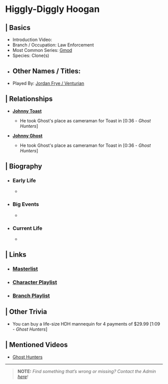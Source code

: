 # Higgly-Diggly Hoogan 


## | Basics  
- Introduction Video: []()  
- Branch / Occupation: Law Enforcement  
- Most Common Series: [Gmod]()  
- Species: Clone(s)  
- Other Names / Titles:   
  -   
- Played By: [Jordan Frye / Venturian]()  


## | Relationships  
- [**Johnny Toast**]()  
  - He took Ghost's place as cameraman for Toast in [0:36 - *Ghost Hunters*]

- [**Johnny Ghost**]()
  - He took Ghost's place as cameraman for Toast in [0:36 - *Ghost Hunters*] 


## | Biography  
- ### Early Life  
  -   
- ### Big Events  
  -   
- ### Current Life  
  -   

 
## | Links  
- ### [Masterlist]()  
- ### [Character Playlist]()  
- ### [Branch Playlist]()  


## | Other Trivia  
- You can buy a life-size HDH mannequin for 4 payments of $29.99 [1:09 - *Ghost Hunters*]

## | Mentioned Videos
- [Ghost Hunters]()

----

> **NOTE:** *Find something that’s wrong or missing? Contact the Admin [here](./chapter_2.md)!*